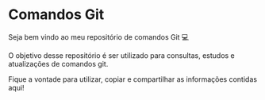 # Comandos Git

Seja bem vindo ao meu repositório de comandos Git :computer:

O objetivo desse repositório é ser utilizado para consultas, estudos e atualizações de comandos git.

Fique a vontade para utilizar, copiar  e compartilhar as informações contidas aqui!







